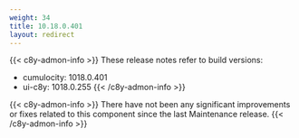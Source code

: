 ```yaml
---
weight: 34
title: 10.18.0.401
layout: redirect
---
```


{{< c8y-admon-info >}}
These release notes refer to build versions:
- cumulocity: 1018.0.401
- ui-c8y: 1018.0.255
{{< /c8y-admon-info >}}


{{< c8y-admon-info >}}
There have not been any significant improvements or fixes related to this component since the last Maintenance release.
{{< /c8y-admon-info >}}
